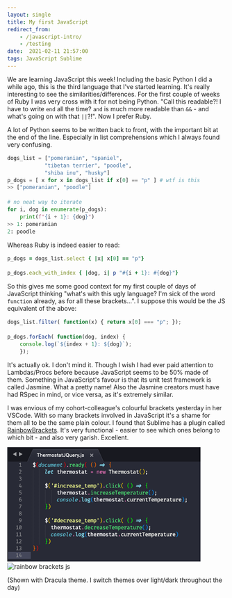 ```yaml
---
layout: single
title: My first JavaScript
redirect_from:
    - /javascript-intro/
    - /testing
date:  2021-02-11 21:57:00
tags: JavaScript Sublime
---
```

We are learning JavaScript this week! Including the basic Python I did a while ago, this is the third language that I've started learning. It's really interesting to see the similarities/differences. For the first couple of weeks of Ruby I was very cross with it for not being Python. "Call this readable?! I have to write `end` all the time? `and` is much more readable than `&&` - and what's going on with that `||`?!". Now I prefer Ruby.

A lot of Python seems to be written back to front, with the important bit at the end of the line. Especially in list comprehensions which I always found very confusing.
```python
dogs_list = ["pomeranian", "spaniel",
            "tibetan terrier", "poodle",
            "shiba inu", "husky"]
p_dogs = [ x for x in dogs_list if x[0] == "p" ] # wtf is this
>> ["pomeranian", "poodle"]

# no neat way to iterate
for i, dog in enumerate(p_dogs):
    print(f"{i + 1}: {dog}")
>> 1: pomeranian
2: poodle
```

Whereas Ruby is indeed easier to read:
```ruby
p_dogs = dogs_list.select { |x| x[0] == "p"}

p_dogs.each_with_index { |dog, i| p "#{i + 1}: #{dog}"}
```

So this gives me some good context for my first couple of days of JavaScript thinking "what's with this ugly language? I'm sick of the word `function` already, as for all these brackets...". I suppose this would be the JS equivalent of the above:
```javascript
dogs_list.filter( function(x) { return x[0] === "p"; });

p_dogs.forEach( function(dog, index) {
    console.log(`${index + 1}: ${dog}`);
    });
```
It's actually ok. I don't mind it. Though I wish I had ever paid attention to Lambdas/Procs before because JavaScript seems to be 50% made of them. Something in JavaScript's favour is that its unit test framework is called Jasmine. What a pretty name! Also the Jasmine creators must have had RSpec in mind, or vice versa, as it's extremely similar.

I was envious of my cohort-colleague's colourful brackets yesterday in her VSCode. With so many brackets involved in JavaScript it's a shame for them all to be the same plain colour. I found that Sublime has a plugin called [RainbowBrackets](https://github.com/absop/RainbowBrackets). It's very functional - easier to see which ones belong to which bit - and also very garish. Excellent.

![rainbow brackets js](/assets/images/2021-02/rainbowbrackets.png)
![rainbow brackets js](/blog/assets/images/2021-02/rainbowbrackets.png)

(Shown with Dracula theme. I switch themes over light/dark throughout the day)

